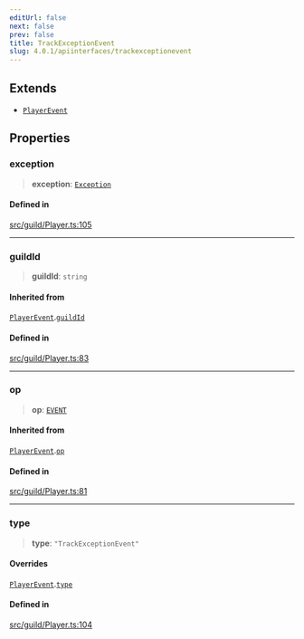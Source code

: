 ```yaml
---
editUrl: false
next: false
prev: false
title: TrackExceptionEvent
slug: 4.0.1/apiinterfaces/trackexceptionevent
---
```


## Extends

* [`PlayerEvent`](/4.0.1/api/interfaces/playerevent/)

## Properties

### exception

> **exception**: [`Exception`](/4.0.1/api/interfaces/exception/)

#### Defined in

[src/guild/Player.ts:105](https://github.com/shipgirlproject/shoukaku/blob/396aa531096eda327ade0f473f9807576e9ae9df/src/guild/Player.ts#L105)

***

### guildId

> **guildId**: `string`

#### Inherited from

[`PlayerEvent`](/4.0.1/api/interfaces/playerevent/).[`guildId`](/4.0.1/api/interfaces/playerevent/#guildid)

#### Defined in

[src/guild/Player.ts:83](https://github.com/shipgirlproject/shoukaku/blob/396aa531096eda327ade0f473f9807576e9ae9df/src/guild/Player.ts#L83)

***

### op

> **op**: [`EVENT`](/4.0.1/api/namespaces/constants/enumerations/opcodes/#event)

#### Inherited from

[`PlayerEvent`](/4.0.1/api/interfaces/playerevent/).[`op`](/4.0.1/api/interfaces/playerevent/#op)

#### Defined in

[src/guild/Player.ts:81](https://github.com/shipgirlproject/shoukaku/blob/396aa531096eda327ade0f473f9807576e9ae9df/src/guild/Player.ts#L81)

***

### type

> **type**: `"TrackExceptionEvent"`

#### Overrides

[`PlayerEvent`](/4.0.1/api/interfaces/playerevent/).[`type`](/4.0.1/api/interfaces/playerevent/#type)

#### Defined in

[src/guild/Player.ts:104](https://github.com/shipgirlproject/shoukaku/blob/396aa531096eda327ade0f473f9807576e9ae9df/src/guild/Player.ts#L104)
